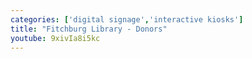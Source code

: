 ```yaml
---
categories: ['digital signage','interactive kiosks']
title: "Fitchburg Library - Donors"
youtube: 9xivIa8i5kc
---
```



